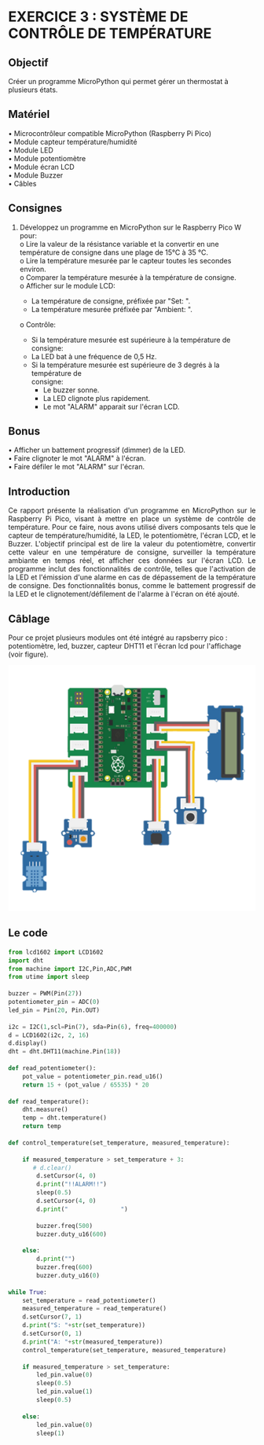 # EXERCICE 3 : SYSTÈME DE CONTRÔLE DE TEMPÉRATURE 
## Objectif
Créer un programme MicroPython qui permet gérer un thermostat à plusieurs états.
## Matériel
• Microcontrôleur compatible MicroPython (Raspberry Pi Pico)\
• Module capteur température/humidité\
• Module LED\
• Module potentiomètre\
• Module écran LCD\
• Module Buzzer\
• Câbles
## Consignes
1. Développez un programme en MicroPython sur le Raspberry Pico W pour: \
  o Lire la valeur de la résistance variable et la convertir en une température de consigne
    dans une plage de 15°C à 35 °C.\
  o Lire la température mesurée par le capteur toutes les secondes environ.\
  o Comparer la température mesurée à la température de consigne.\
  o Afficher sur le module LCD: 
      - La température de consigne, préfixée par "Set: ". 
      - La température mesurée préfixée par "Ambient: ". 
      
      o Contrôle:
      - Si la température mesurée est supérieure à la température de consigne: 
      - La LED bat à une fréquence de 0,5 Hz.
      - Si la température mesurée est supérieure de 3 degrés à la température de \
        consigne: 
          - Le buzzer sonne.
          - La LED clignote plus rapidement.
          - Le mot "ALARM" apparait sur l'écran LCD.
## Bonus
• Afficher un battement progressif (dimmer) de la LED.\
• Faire clignoter le mot "ALARM" à l'écran.\
• Faire défiler le mot "ALARM" sur l'écran.
## Introduction
<p align = justify>
Ce rapport présente la réalisation d'un programme en MicroPython sur le Raspberry Pi Pico, visant à mettre en place un système de contrôle de température. Pour ce faire, nous avons utilisé divers composants tels que le capteur de température/humidité, la LED, le potentiomètre, l'écran LCD, et le Buzzer. L'objectif principal est de lire la valeur du potentiomètre, convertir cette valeur en une température de consigne, surveiller la température ambiante en temps réel, et afficher ces données sur l'écran LCD. Le programme inclut des fonctionnalités de contrôle, telles que l'activation de la LED et l'émission d'une alarme en cas de dépassement de la température de consigne. Des fonctionnalités bonus, comme le battement progressif de la LED et le clignotement/défilement de l'alarme à l'écran on été ajouté. 
</p>

## Câblage
Pour ce projet plusieurs modules ont été intégré au rapsberry pico : potentiomètre, led, buzzer, capteur DHT11 et l'écran lcd pour l'affichage (voir figure).
<p align = center>
<img src="https://github.com/hepl-decraye/smartcities/blob/main/images/Image5.png">
</p>

## Le code
```Python
from lcd1602 import LCD1602
import dht
from machine import I2C,Pin,ADC,PWM
from utime import sleep
 
buzzer = PWM(Pin(27))
potentiometer_pin = ADC(0) 
led_pin = Pin(20, Pin.OUT) 
 
i2c = I2C(1,scl=Pin(7), sda=Pin(6), freq=400000)
d = LCD1602(i2c, 2, 16)
d.display()
dht = dht.DHT11(machine.Pin(18))

def read_potentiometer():
    pot_value = potentiometer_pin.read_u16()
    return 15 + (pot_value / 65535) * 20 

def read_temperature():
    dht.measure()
    temp = dht.temperature()
    return temp

def control_temperature(set_temperature, measured_temperature):
        
    if measured_temperature > set_temperature + 3:
       # d.clear()
        d.setCursor(4, 0)
        d.print("!!ALARM!!")
        sleep(0.5)
        d.setCursor(4, 0)
        d.print("               ")

        buzzer.freq(500)
        buzzer.duty_u16(600)
                   
    else:
        d.print("")
        buzzer.freq(600)
        buzzer.duty_u16(0)

while True:
    set_temperature = read_potentiometer()
    measured_temperature = read_temperature()
    d.setCursor(7, 1)
    d.print("S: "+str(set_temperature))
    d.setCursor(0, 1)
    d.print("A: "+str(measured_temperature))
    control_temperature(set_temperature, measured_temperature)
    
    if measured_temperature > set_temperature:
        led_pin.value(0)
        sleep(0.5)
        led_pin.value(1)
        sleep(0.5)
        
    else:
        led_pin.value(0)
        sleep(1)
```
